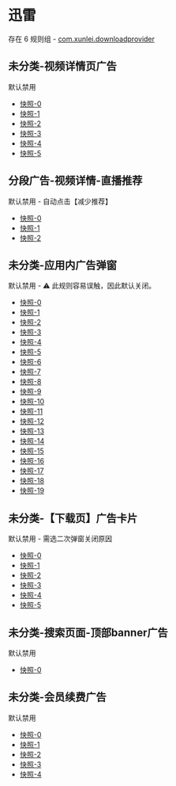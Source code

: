 # 迅雷

存在 6 规则组 - [com.xunlei.downloadprovider](/src/apps/com.xunlei.downloadprovider.ts)

## 未分类-视频详情页广告

默认禁用

- [快照-0](https://i.gkd.li/i/12707701)
- [快照-1](https://i.gkd.li/i/13625418)
- [快照-2](https://i.gkd.li/i/12707717)
- [快照-3](https://i.gkd.li/i/12707702)
- [快照-4](https://i.gkd.li/i/12882988)
- [快照-5](https://i.gkd.li/i/13228423)

## 分段广告-视频详情-直播推荐

默认禁用 - 自动点击【减少推荐】

- [快照-0](https://i.gkd.li/i/12707701)
- [快照-1](https://i.gkd.li/i/12707710)
- [快照-2](https://i.gkd.li/i/14031920)

## 未分类-应用内广告弹窗

默认禁用 - ⚠ 此规则容易误触，因此默认关闭。

- [快照-0](https://i.gkd.li/i/12868648)
- [快照-1](https://i.gkd.li/i/12879372)
- [快照-2](https://i.gkd.li/i/12882366)
- [快照-3](https://i.gkd.li/i/12892871)
- [快照-4](https://i.gkd.li/i/13799878)
- [快照-5](https://i.gkd.li/i/12868667)
- [快照-6](https://i.gkd.li/i/12881946)
- [快照-7](https://i.gkd.li/i/13295179)
- [快照-8](https://i.gkd.li/i/12882132)
- [快照-9](https://i.gkd.li/i/12901374)
- [快照-10](https://i.gkd.li/i/12882166)
- [快照-11](https://i.gkd.li/i/12882237)
- [快照-12](https://i.gkd.li/i/13597068)
- [快照-13](https://i.gkd.li/i/12882199)
- [快照-14](https://i.gkd.li/i/12881911)
- [快照-15](https://i.gkd.li/i/12892912)
- [快照-16](https://i.gkd.li/i/12881976)
- [快照-17](https://i.gkd.li/i/12881976)
- [快照-18](https://i.gkd.li/i/13761275)
- [快照-19](https://i.gkd.li/i/12879452)

## 未分类-【下载页】广告卡片

默认禁用 - 需选二次弹窗关闭原因

- [快照-0](https://i.gkd.li/i/12881865)
- [快照-1](https://i.gkd.li/i/12892893)
- [快照-2](https://i.gkd.li/i/12901395)
- [快照-3](https://i.gkd.li/i/128818775)
- [快照-4](https://i.gkd.li/i/13198070)
- [快照-5](https://i.gkd.li/i/13484249)

## 未分类-搜索页面-顶部banner广告

默认禁用

- [快照-0](https://i.gkd.li/i/12882892)

## 未分类-会员续费广告

默认禁用

- [快照-0](https://i.gkd.li/i/12707698)
- [快照-1](https://i.gkd.li/i/13448909)
- [快照-2](https://i.gkd.li/i/12882928)
- [快照-3](https://i.gkd.li/i/12882939)
- [快照-4](https://i.gkd.li/i/13259268)
